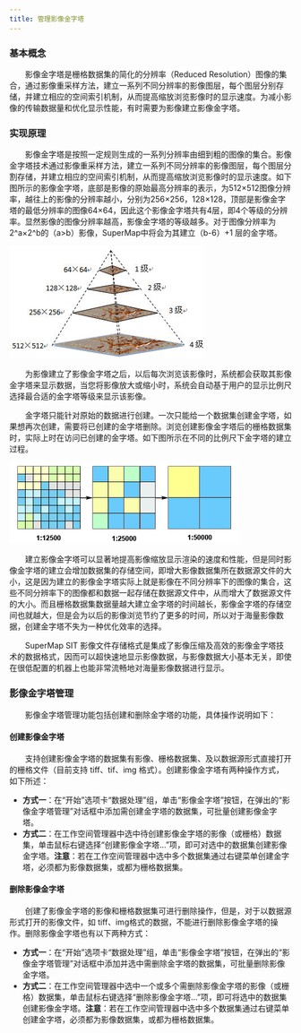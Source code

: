 ```yaml
---
title: 管理影像金字塔
---
```


### 基本概念

　　影像金字塔是栅格数据集的简化的分辨率（Reduced Resolution）图像的集合，通过影像重采样方法，建立一系列不同分辨率的影像图层，每个图层分别存储，并建立相应的空间索引机制，从而提高缩放浏览影像时的显示速度。为减小影像的传输数据量和优化显示性能，有时需要为影像建立影像金字塔。

### 实现原理

　　影像金字塔是按照一定规则生成的一系列分辨率由细到粗的图像的集合。影像金字塔技术通过影像重采样方法，建立一系列不同分辨率的影像图层，每个图层分割存储，并建立相应的空间索引机制，从而提高缩放浏览影像时的显示速度。如下图所示的影像金字塔，底部是影像的原始最高分辨率的表示，为512×512图像分辨率，越往上的影像的分辨率越小，分别为256×256，128×128，顶部是影像金字塔的最低分辨率的图像64×64，因此这个影像金字塔共有4层，即4个等级的分辨率。显然影像的图像分辨率越高，影像金字塔的等级越多。对于图像分辨率为2^a×2^b的（a&gt;b）影像，SuperMap中将会为其建立（b-6）+1 层的金字塔。

![](img/HasPyramid.png)

　　为影像建立了影像金字塔之后，以后每次浏览该影像时，系统都会获取其影像金字塔来显示数据，当您将影像放大或缩小时，系统会自动基于用户的显示比例尺选择最合适的金字塔等级来显示该影像。

　　金字塔只能针对原始的数据进行创建。一次只能给一个数据集创建金字塔，如果想再次创建，需要将已创建的金字塔删除。浏览创建影像金字塔后的栅格数据集时，实际上时在访问已创建的金字塔。如下图所示在不同的比例尺下金字塔的建立过程。
  
![](img/Pyramid.png)


　　建立影像金字塔可以显著地提高影像缩放显示渲染的速度和性能，但是同时影像金字塔的建立会增加数据集的存储空间，即增大影像数据集所在数据源文件的大小，这是因为建立的影像金字塔实际上就是影像在不同分辨率下的图像的集合，这些不同分辨率下的图像都和数据一起存储在数据源文件中，从而增大了数据源文件的大小。而且栅格数据集数据量越大建立金字塔的时间越长，影像金字塔的存储空间也就越大，但是会为以后的影像浏览节约了更多的时间，所以对于海量影像数据，创建金字塔不失为一种优化效率的选择。

　　SuperMap SIT 影像文件存储格式是集成了影像压缩及高效的影像金字塔技术的数据格式，因而可以超快速地显示影像数据，与影像数据大小基本无关，即使在很低配置的机器上也能非常流畅地对海量影像数据进行显示。


### 影像金字塔管理

　　影像金字塔管理功能包括创建和删除金字塔的功能，具体操作说明如下：

#### 创建影像金字塔

　　支持创建影像金字塔的数据集有影像、栅格数据集、及以数据源形式直接打开的栅格文件（目前支持 tiff、tif、img 格式）。创建影像金字塔有两种操作方式，如下所述：
* **方式一**：在“开始”选项卡“数据处理”组，单击“影像金字塔”按钮，在弹出的“影像金字塔管理”对话框中添加需创建金字塔的数据集，可批量创建影像金字塔。
* **方式二**：在工作空间管理器中选中待创建影像金字塔的影像（或栅格）数据集，单击鼠标右键选择“创建影像金字塔...”项，即可对选中的数据集创建影像金字塔。**注意**：若在工作空间管理器中选中多个数据集通过右键菜单创建金字塔，必须都为影像数据集，或都为栅格数据集。

#### 删除影像金字塔

　　创建了影像金字塔的影像和栅格数据集可进行删除操作，但是，对于以数据源形式打开的影像文件，如 tiff、img格式的数据，不能进行删除影像金字塔的操作。删除影像金字塔也有以下两种方式：

* **方式一**：在“开始”选项卡“数据处理”组，单击“影像金字塔”按钮，在弹出的“影像金字塔管理”对话框中添加并选中需删除金字塔的数据集，可批量删除影像金字塔。
* **方式二**：在工作空间管理器中选中一个或多个需删除影像金字塔的影像（或栅格）数据集，单击鼠标右键选择“删除影像金字塔...”项，即可将选中的数据集创建影像金字塔。**注意**：若在工作空间管理器中选中多个数据集通过右键菜单创建金字塔，必须都为影像数据集，或都为栅格数据集。

